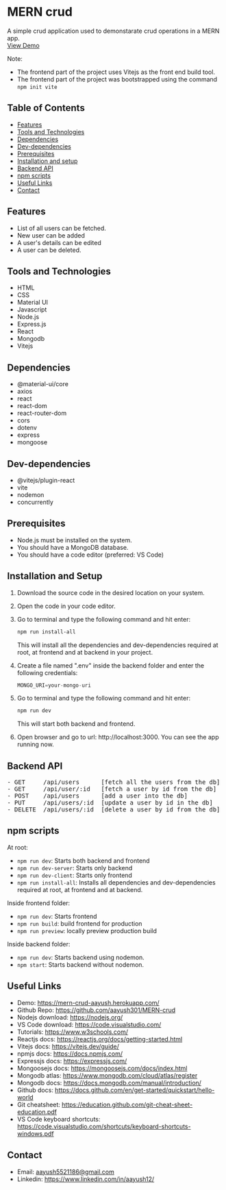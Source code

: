# MERN crud
A simple crud application used to demonstarate crud operations in a MERN app.  
[View Demo](https://mern-crud-aayush.herokuapp.com/)

Note:
- The frontend part of the project uses Vitejs as the front end build tool.
- The frontend part of the project was bootstrapped using the command `npm init vite`

## Table of Contents
* [Features](#features)
* [Tools and Technologies](#tools-and-technologies)
* [Dependencies](#dependencies)
* [Dev-dependencies](#dev-dependencies)
* [Prerequisites](#prerequisites)
* [Installation and setup](#installation-and-setup)
* [Backend API](#backend-api)
* [npm scripts](#npm-scripts)
* [Useful Links](#useful-links)
* [Contact](#contact)


## Features
- List of all users can be fetched.
- New user can be added
- A user's details can be edited
- A user can be deleted.


## Tools and Technologies
- HTML
- CSS
- Material UI
- Javascript
- Node.js
- Express.js
- React
- Mongodb
- Vitejs


## Dependencies
- @material-ui/core
- axios
- react
- react-dom
- react-router-dom
- cors
- dotenv
- express
- mongoose


## Dev-dependencies
- @vitejs/plugin-react
- vite
- nodemon
- concurrently


## Prerequisites
- Node.js must be installed on the system.
- You should have a MongoDB database.
- You should have a code editor (preferred: VS Code)


## Installation and Setup
1. Download the source code in the desired location on your system.
2. Open the code in your code editor.
3. Go to terminal and type the following command and hit enter:
    ```sh
    npm run install-all
    ```
    This will install all the dependencies and dev-dependencies required at root, at frontend and at backend in your project.

4. Create a file named ".env" inside the backend folder and enter the following credentials:
    ```js
    MONGO_URI=your-mongo-uri
    ```

5. Go to terminal and type the following command and hit enter:
    ```sh
    npm run dev
    ```
    This will start both backend and frontend.

6. Open browser and go to url: http://localhost:3000. You can see the app running now.


## Backend API
<pre>
- GET     /api/users      [fetch all the users from the db]
- GET     /api/user/:id   [fetch a user by id from the db]
- POST    /api/users      [add a user into the db]
- PUT     /api/users/:id  [update a user by id in the db]
- DELETE  /api/users/:id  [delete a user by id from the db]
</pre>


## npm scripts
At root:
- `npm run dev`: Starts both backend and frontend
- `npm run dev-server`: Starts only backend
- `npm run dev-client`: Starts only frontend
- `npm run install-all`: Installs all dependencies and dev-dependencies required at root, at frontend and at backend.

Inside frontend folder:
- `npm run dev`: Starts frontend
- `npm run build`: build frontend for production
- `npm run preview`: locally preview production build

Inside backend folder:
- `npm run dev`: Starts backend using nodemon.
- `npm start`: Starts backend without nodemon.

## Useful Links
- Demo: https://mern-crud-aayush.herokuapp.com/
- Github Repo: https://github.com/aayush301/MERN-crud
- Nodejs download: https://nodejs.org/
- VS Code download: https://code.visualstudio.com/
- Tutorials: https://www.w3schools.com/
- Reactjs docs: https://reactjs.org/docs/getting-started.html
- Vitejs docs: https://vitejs.dev/guide/
- npmjs docs: https://docs.npmjs.com/
- Expressjs docs: https://expressjs.com/
- Mongoosejs docs: https://mongoosejs.com/docs/index.html
- Mongodb atlas: https://www.mongodb.com/cloud/atlas/register
- Mongodb docs: https://docs.mongodb.com/manual/introduction/
- Github docs: https://docs.github.com/en/get-started/quickstart/hello-world
- Git cheatsheet: https://education.github.com/git-cheat-sheet-education.pdf
- VS Code keyboard shortcuts: https://code.visualstudio.com/shortcuts/keyboard-shortcuts-windows.pdf


## Contact
- Email: aayush5521186@gmail.com
- Linkedin: https://www.linkedin.com/in/aayush12/
